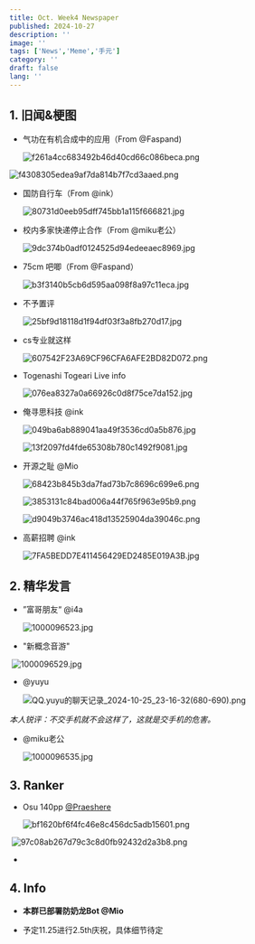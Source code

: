```yaml
---
title: Oct. Week4 Newspaper
published: 2024-10-27
description: ''
image: ''
tags: ['News','Meme','手元']
category: ''
draft: false 
lang: ''
---
```


## 1. 旧闻&梗图

- 气功在有机合成中的应用（From @Faspand)

  ![f261a4cc683492b46d40cd66c086beca.png](https://cfr2.mionet.top/mionet-a/2024/10/26/671c15130c5de.png)

![f4308305edea9af7da814b7f7cd3aaed.png](https://cfr2.mionet.top/mionet-a/2024/10/26/671c15131b910.png)

- 国防自行车（From @ink）

  ![80731d0eeb95dff745bb1a115f666821.jpg](https://cfr2.mionet.top/mionet-a/2024/10/26/671c15664d023.jpg)

  

- 校内多家快递停止合作（From @miku老公）

  ![9dc374b0adf0124525d94edeeaec8969.jpg](https://cfr2.mionet.top/mionet-a/2024/10/26/671c15b5c8af7.jpg)

- 75cm 吧唧（From @Faspand）

  ![b3f3140b5cb6d595aa098f8a97c11eca.jpg](https://cfr2.mionet.top/mionet-a/2024/10/26/671c15f54e175.jpg)

- 不予置评

  ![25bf9d18118d1f94df03f3a8fb270d17.jpg](https://cfr2.mionet.top/mionet-a/2024/10/26/671c183541481.jpg)

- cs专业就这样

  ![607542F23A69CF96CFA6AFE2BD82D072.png](https://cfr2.mionet.top/mionet-a/2024/10/26/671c18991d357.png)

- Togenashi Togeari Live info

  ![076ea8327a0a66926c0d8f75ce7da152.jpg](https://cfr2.mionet.top/mionet-a/2024/10/26/671c1936a95cf.jpg)

- 俺寻思科技 @ink

  ![049ba6ab889041aa49f3536cd0a5b876.jpg](https://cfr2.mionet.top/mionet-a/2024/10/26/671c1aa83407b.jpg)

  ![13f2097fd4fde65308b780c1492f9081.jpg](https://cfr2.mionet.top/mionet-a/2024/10/26/671c1aa8155a3.jpg)

- 开源之耻 @Mio

  ![68423b845b3da7fad73b7c8696c699e6.png](https://cfr2.mionet.top/mionet-a/2024/10/26/671c1baed6db2.png)

  ![3853131c84bad006a44f765f963e95b9.png](https://cfr2.mionet.top/mionet-a/2024/10/26/671c1beba2a18.png)

  ![d9049b3746ac418d13525904da39046c.png](https://cfr2.mionet.top/mionet-a/2024/10/26/671c1bece47c6.png)

- 高薪招聘 @ink

  ![7FA5BEDD7E411456429ED2485E019A3B.jpg](https://cfr2.mionet.top/mionet-a/2024/10/26/671c1cbb3a617.jpg)

## 2. 精华发言

- ”富哥朋友“ @i4a

  ![1000096523.jpg](https://cfr2.mionet.top/mionet-a/2024/10/26/671c174fe2800.jpg)

- "新概念音游"

​		![1000096529.jpg](https://cfr2.mionet.top/mionet-a/2024/10/26/671c17d0ecfc0.jpg)

- @yuyu

  ![QQ.yuyu的聊天记录_2024-10-25_23-16-32(680-690).png](https://cfr2.mionet.top/mionet-a/2024/10/26/671c18c47f87f.png)

*本人锐评：不交手机就不会这样了，这就是交手机的危害。*

- @miku老公

  ![1000096535.jpg](https://cfr2.mionet.top/mionet-a/2024/10/26/671c1ad5870df.jpg)



## 3. Ranker

- Osu 140pp [@Praeshere](https://fame.arcueid.org/member/2)

  ![bf1620bf6f4fc46e8c456dc5adb15601.png](https://cfr2.mionet.top/mionet-a/2024/10/26/671c19bb4008d.png)

​	   ![97c08ab267d79c3c8d0fb92432d2a3b8.png](https://cfr2.mionet.top/mionet-a/2024/10/26/671c1a66eec8f.png)  

- 

## 4. Info

- **本群已部署防奶龙Bot @Mio**

- 予定11.25进行2.5th庆祝，具体细节待定
